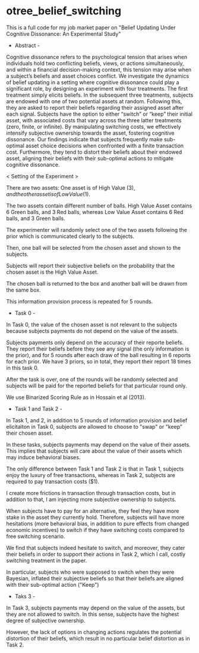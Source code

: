 # otree_belief_switching

This is a full code for my job market paper on "Belief Updating Under Cognitive Dissonance: An Experimental Study"

- Abstract -
  
Cognitive dissonance refers to the psychological tension that arises when individuals hold two conflicting beliefs, views, or actions simultaneously, and within a financial decision-making context, this tension may arise when a subject’s beliefs and asset choices conflict. We investigate the dynamics of belief updating in a setting where cognitive dissonance could play a significant role, by designing an experiment with four treatments. The first treatment simply elicits beliefs. In the subsequent three treatments, subjects are endowed with one of two potential assets at random. Following this, they are asked to report their beliefs regarding their assigned asset after each signal. Subjects have the option to either “switch” or “keep” their initial asset, with associated costs that vary across the three latter treatments (zero, finite, or infinite). By manipulating switching costs, we effectively intensify subjective ownership towards the asset, fostering cognitive dissonance. Our findings indicate that subjects frequently make sub-optimal asset choice decisions when confronted with a finite transaction cost. Furthermore, they tend to distort their beliefs about their endowed asset, aligning their beliefs with their sub-optimal actions to mitigate cognitive dissonance.

< Setting of the Experiment >

There are two assets: One asset is of High Value ($3), and the other asset is of Low Value ($1).

The two assets contain different number of balls. High Value Asset contains 6 Green balls, and 3 Red balls, whereas Low Value Asset contains 6 Red balls, and 3 Green balls.

The experimenter will randomly select one of the two assets following the prior which is communicated clearly to the subjects. 

Then, one ball will be selected from the chosen asset and shown to the subjects.

Subjects will report their subjective beliefs on the probability that the chosen asset is the High Value Asset.

The chosen ball is returned to the box and another ball will be drawn from the same box. 

This information provision process is repeated for 5 rounds. 

- Task 0 -

In Task 0, the value of the chosen asset is not relevant to the subjects because subjects payments do not depend on the value of the assets. 

Subjects payments only depend on the accuracy of their reporte beliefs. They report their beliefs before they see any signal (the only information is the prior), and for 5 rounds after each draw of the ball resulting in 6 reports for each prior. We have 3 priors, so in total, they report their report 18 times in this task 0. 

After the task is over, one of the rounds will be randomly selected and subjects will be paid for the reported beliefs for that particular round only. 

We use Binarized Scoring Rule as in Hossain et al (2013). 

- Task 1 and Task 2 -

In Task 1, and 2, in addition to 5 rounds of information provision and belief elicitaiton in Task 0, subjects are allowed to choose to "swap" or "keep" their chosen asset. 

In these tasks, subjects payments may depend on the value of their assets. This implies that subjects will care about the value of their assets which may induce behavioral biases. 

The only difference between Task 1 and Task 2 is that in Task 1, subjects enjoy the luxury of free transactions, whereas in Task 2, subjects are required to pay transaction costs ($1). 

I create more frictions in transaction through transaction costs, but in addition to that, I am injecting more subjective ownership to subjects. 

When subjects have to pay for an alternative, they feel they have more stake in the asset they currently hold. Therefore, subjects will have more hesitations (more behavioral bias, in addition to pure effects from changed economic incentives) to switch if they have switching costs compared to free switching scenario. 

We find that subjects indeed hesitate to switch, and moreover, they cater their beliefs in order to support their actions in Task 2, which I call, costly switching treatment in the paper. 

In particular, subjects who were supposed to switch when they were Bayesian, inflated their subjective beliefs so that their beliefs are aligned with their sub-optimal action ("Keep")

- Taks 3 -

In Task 3, subjects payments may depend on the value of the assets, but they are not allowed to switch. In this sense, subjects have the highest degree of subjective ownership. 

However, the lack of options in changing actions regulates the potential distortion of their beliefs, which result in no particular belief distortion as in Task 2. 



